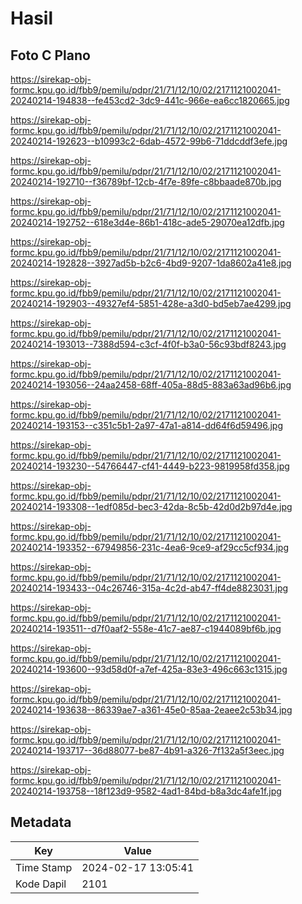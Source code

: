 # Hasil

## Foto C Plano

https://sirekap-obj-formc.kpu.go.id/fbb9/pemilu/pdpr/21/71/12/10/02/2171121002041-20240214-194838--fe453cd2-3dc9-441c-966e-ea6cc1820665.jpg

https://sirekap-obj-formc.kpu.go.id/fbb9/pemilu/pdpr/21/71/12/10/02/2171121002041-20240214-192623--b10993c2-6dab-4572-99b6-71ddcddf3efe.jpg

https://sirekap-obj-formc.kpu.go.id/fbb9/pemilu/pdpr/21/71/12/10/02/2171121002041-20240214-192710--f36789bf-12cb-4f7e-89fe-c8bbaade870b.jpg

https://sirekap-obj-formc.kpu.go.id/fbb9/pemilu/pdpr/21/71/12/10/02/2171121002041-20240214-192752--618e3d4e-86b1-418c-ade5-29070ea12dfb.jpg

https://sirekap-obj-formc.kpu.go.id/fbb9/pemilu/pdpr/21/71/12/10/02/2171121002041-20240214-192828--3927ad5b-b2c6-4bd9-9207-1da8602a41e8.jpg

https://sirekap-obj-formc.kpu.go.id/fbb9/pemilu/pdpr/21/71/12/10/02/2171121002041-20240214-192903--49327ef4-5851-428e-a3d0-bd5eb7ae4299.jpg

https://sirekap-obj-formc.kpu.go.id/fbb9/pemilu/pdpr/21/71/12/10/02/2171121002041-20240214-193013--7388d594-c3cf-4f0f-b3a0-56c93bdf8243.jpg

https://sirekap-obj-formc.kpu.go.id/fbb9/pemilu/pdpr/21/71/12/10/02/2171121002041-20240214-193056--24aa2458-68ff-405a-88d5-883a63ad96b6.jpg

https://sirekap-obj-formc.kpu.go.id/fbb9/pemilu/pdpr/21/71/12/10/02/2171121002041-20240214-193153--c351c5b1-2a97-47a1-a814-dd64f6d59496.jpg

https://sirekap-obj-formc.kpu.go.id/fbb9/pemilu/pdpr/21/71/12/10/02/2171121002041-20240214-193230--54766447-cf41-4449-b223-9819958fd358.jpg

https://sirekap-obj-formc.kpu.go.id/fbb9/pemilu/pdpr/21/71/12/10/02/2171121002041-20240214-193308--1edf085d-bec3-42da-8c5b-42d0d2b97d4e.jpg

https://sirekap-obj-formc.kpu.go.id/fbb9/pemilu/pdpr/21/71/12/10/02/2171121002041-20240214-193352--67949856-231c-4ea6-9ce9-af29cc5cf934.jpg

https://sirekap-obj-formc.kpu.go.id/fbb9/pemilu/pdpr/21/71/12/10/02/2171121002041-20240214-193433--04c26746-315a-4c2d-ab47-ff4de8823031.jpg

https://sirekap-obj-formc.kpu.go.id/fbb9/pemilu/pdpr/21/71/12/10/02/2171121002041-20240214-193511--d7f0aaf2-558e-41c7-ae87-c1944089bf6b.jpg

https://sirekap-obj-formc.kpu.go.id/fbb9/pemilu/pdpr/21/71/12/10/02/2171121002041-20240214-193600--93d58d0f-a7ef-425a-83e3-496c663c1315.jpg

https://sirekap-obj-formc.kpu.go.id/fbb9/pemilu/pdpr/21/71/12/10/02/2171121002041-20240214-193638--86339ae7-a361-45e0-85aa-2eaee2c53b34.jpg

https://sirekap-obj-formc.kpu.go.id/fbb9/pemilu/pdpr/21/71/12/10/02/2171121002041-20240214-193717--36d88077-be87-4b91-a326-7f132a5f3eec.jpg

https://sirekap-obj-formc.kpu.go.id/fbb9/pemilu/pdpr/21/71/12/10/02/2171121002041-20240214-193758--18f123d9-9582-4ad1-84bd-b8a3dc4afe1f.jpg


## Metadata

| Key        | Value               |
| ---------- | ------------------- |
| Time Stamp | 2024-02-17 13:05:41 |
| Kode Dapil | 2101                |



